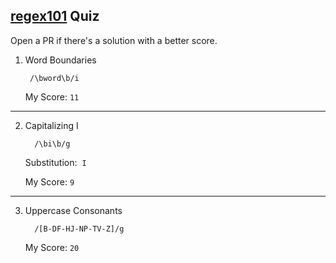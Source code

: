 ## [regex101](https://regex101.com/quiz) Quiz

Open a PR if there's a solution with a better score.

1.  Word Boundaries

         /\bword\b/i

    My Score:&nbsp;`11`

---

2.  Capitalizing I

          /\bi\b/g

    Substitution:&nbsp;&nbsp;`I`

    My Score:&nbsp;`9`

---

3.  Uppercase Consonants

          /[B-DF-HJ-NP-TV-Z]/g

    My Score:&nbsp;`20`
